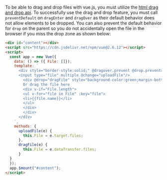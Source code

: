 To be able to drag and drop files with vue.js, you
must utilize the
[html drag and drop api](https://developer.mozilla.org/en-US/docs/Web/API/HTML_Drag_and_Drop_API).
To successfully use the drag and drop feature, you must call `preventDefault` on
`dragEnter` and `dragOver` as their default behavior does not allow elements to be dropped. You can also
prevent the default behavior for `drop` on the parent so you do not accidentally open the file
in the browser if you miss the drop zone as shown below:

```html
<div id="content"></div>
<script src="https://cdn.jsdelivr.net/npm/vue@2.6.12"></script>
<script>
  const app = new Vue({
    data: () => ({ File: []}),
    template: `
      <div style="border-style:solid;" @dragover.prevent @drop.prevent>
      <input type="file" multiple @change="uploadFile"/>
        <div @drop="dragFile" style="background-color:green;margin-bottom:10px;padding:10px;">
        Or drag the file here
        <div v-if="File.length">
        <ul v-for="file in File" :key="file">
        <li>{{file.name}}</li>
        </ul>
        </div>
        </div>
      </div>
    `,
    methods: {
      uploadFile(e) {
        this.File = e.target.files;
      },
      dragFile(e) {
        this.File = e.dataTransfer.files;
      }
  }
  });
  app.$mount("#content");
</script>
```

<div id="content"></div>
<script src="https://cdn.jsdelivr.net/npm/vue@2.6.12"></script>
<script>
  const app = new Vue({
    data: () => ({ File: []}),
    template: `
      <div style="border-style:solid;" @dragover.prevent @drop.prevent>
      <input type="file" multiple @change="uploadFile"/>
        <div @drop="dragFile" style="background-color:green;margin-bottom:10px;padding:10px;">
        Or drag the file here
        <div v-if="File.length">
        <ul v-for="file in File" :key="file">
        <li>{{file.name}}</li>
        </ul>
        </div>
        </div>
      </div>
    `,
    methods: {
      uploadFile(e) {
        this.File = e.target.files;
      },
      dragFile(e) {
        this.File = e.dataTransfer.files;
      }
  }
  });
  app.$mount("#content");
</script>
